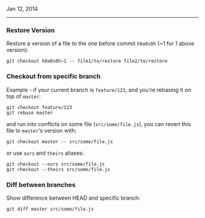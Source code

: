 Jan 12, 2014
___

### Restore Version
Restore a version of a file to the one before commit `h0a0s0h` (~1 for 1 above version):

```
git checkout h0a0s0h~1 -- file1/to/restore file2/to/restore
```

### Checkout from specific branch
Example - if your current branch is `feature/123`, and you're rebasing it on top of `master`:

```
git checkout feature/123
git rebase master
```

and run into conflicts on some file (`src/some/file.js`), you can revert this file to `master`'s version with:

```
git checkout master -- src/some/file.js
```

or use `ours` and `theirs` aliases:

```
git checkout --ours src/some/file.js
git checkout --theirs src/some/file.js
```

### Diff between branches
Show difference between HEAD and specific branch:

```
git diff master src/some/file.js
```
